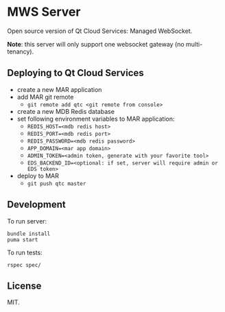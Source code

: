 # MWS Server

Open source version of Qt Cloud Services: Managed WebSocket.

**Note**: this server will only support one websocket gateway (no multi-tenancy).

## Deploying to Qt Cloud Services

* create a new MAR application
* add MAR git remote
  * `git remote add qtc <git remote from console>`
* create a new MDB Redis database
* set following environment variables to MAR application:
  * `REDIS_HOST=<mdb redis host>`
  * `REDIS_PORT=<mdb redis port>`
  * `REDIS_PASSWORD=<mdb redis password>`
  * `APP_DOMAIN=<mar app domain>`
  * `ADMIN_TOKEN=<admin token, generate with your favorite tool>`
  * `EDS_BACKEND_ID=<optional: if set, server will require admin or EDS token>`
* deploy to MAR
  * `git push qtc master`

## Development

To run server:

```
bundle install
puma start
```

To run tests:

```
rspec spec/
```

## License

MIT.
